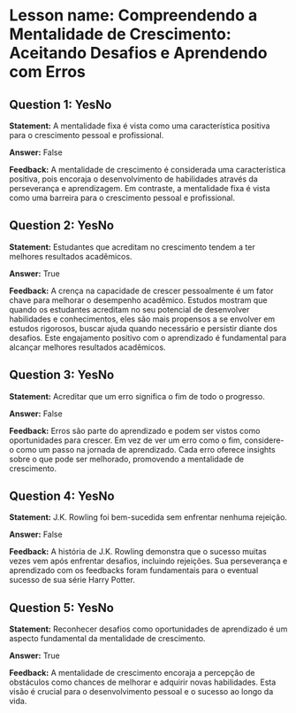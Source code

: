 # Lesson name: Compreendendo a Mentalidade de Crescimento: Aceitando Desafios e Aprendendo com Erros

## Question 1: YesNo

**Statement:** A mentalidade fixa é vista como uma característica positiva para o crescimento pessoal e profissional.

**Answer:** False

**Feedback:**
A mentalidade de crescimento é considerada uma característica positiva, pois encoraja o desenvolvimento de habilidades através da perseverança e aprendizagem. Em contraste, a mentalidade fixa é vista como uma barreira para o crescimento pessoal e profissional.


## Question 2: YesNo

**Statement:** Estudantes que acreditam no crescimento tendem a ter melhores resultados acadêmicos.

**Answer:** True

**Feedback:**
A crença na capacidade de crescer pessoalmente é um fator chave para melhorar o desempenho acadêmico. Estudos mostram que quando os estudantes acreditam no seu potencial de desenvolver habilidades e conhecimentos, eles são mais propensos a se envolver em estudos rigorosos, buscar ajuda quando necessário e persistir diante dos desafios. Este engajamento positivo com o aprendizado é fundamental para alcançar melhores resultados acadêmicos.


## Question 3: YesNo

**Statement:** Acreditar que um erro significa o fim de todo o progresso.

**Answer:** False

**Feedback:**
Erros são parte do aprendizado e podem ser vistos como oportunidades para crescer. Em vez de ver um erro como o fim, considere-o como um passo na jornada de aprendizado. Cada erro oferece insights sobre o que pode ser melhorado, promovendo a mentalidade de crescimento.


## Question 4: YesNo

**Statement:** J.K. Rowling foi bem-sucedida sem enfrentar nenhuma rejeição.

**Answer:** False

**Feedback:**
A história de J.K. Rowling demonstra que o sucesso muitas vezes vem após enfrentar desafios, incluindo rejeições. Sua perseverança e aprendizado com os feedbacks foram fundamentais para o eventual sucesso de sua série Harry Potter.


## Question 5: YesNo

**Statement:** Reconhecer desafios como oportunidades de aprendizado é um aspecto fundamental da mentalidade de crescimento.

**Answer:** True

**Feedback:**
A mentalidade de crescimento encoraja a percepção de obstáculos como chances de melhorar e adquirir novas habilidades. Esta visão é crucial para o desenvolvimento pessoal e o sucesso ao longo da vida.

